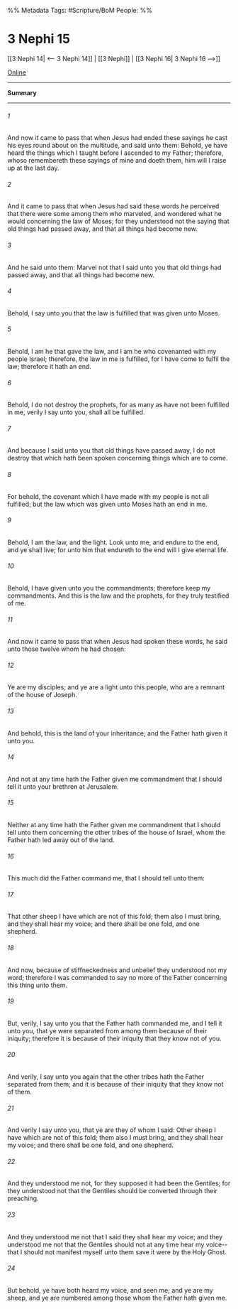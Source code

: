 %% Metadata
Tags: #Scripture/BoM
People: 
%%
# 3 Nephi 15
[[3 Nephi 14| <-- 3 Nephi 14]] | [[3 Nephi]] | [[3 Nephi 16| 3 Nephi 16 -->]]

[Online](https://churchofjesuschrist.org/study/scriptures/bofm/3-ne/15?lang=eng)

---
__Summary__



---
###### 1
And now it came to pass that when Jesus had ended these sayings he cast his eyes round about on the multitude, and said unto them: Behold, ye have heard the things which I taught before I ascended to my Father; therefore, whoso remembereth these sayings of mine and doeth them, him will I raise up at the last day.
###### 2
And it came to pass that when Jesus had said these words he perceived that there were some among them who marveled, and wondered what he would concerning the law of Moses; for they understood not the saying that old things had passed away, and that all things had become new.
###### 3
And he said unto them: Marvel not that I said unto you that old things had passed away, and that all things had become new.
###### 4
Behold, I say unto you that the law is fulfilled that was given unto Moses.
###### 5
Behold, I am he that gave the law, and I am he who covenanted with my people Israel; therefore, the law in me is fulfilled, for I have come to fulfil the law; therefore it hath an end.
###### 6
Behold, I do not destroy the prophets, for as many as have not been fulfilled in me, verily I say unto you, shall all be fulfilled.
###### 7
And because I said unto you that old things have passed away, I do not destroy that which hath been spoken concerning things which are to come.
###### 8
For behold, the covenant which I have made with my people is not all fulfilled; but the law which was given unto Moses hath an end in me.
###### 9
Behold, I am the law, and the light. Look unto me, and endure to the end, and ye shall live; for unto him that endureth to the end will I give eternal life.
###### 10
Behold, I have given unto you the commandments; therefore keep my commandments. And this is the law and the prophets, for they truly testified of me.
###### 11
And now it came to pass that when Jesus had spoken these words, he said unto those twelve whom he had chosen:
###### 12
Ye are my disciples; and ye are a light unto this people, who are a remnant of the house of Joseph.
###### 13
And behold, this is the land of your inheritance; and the Father hath given it unto you.
###### 14
And not at any time hath the Father given me commandment that I should tell it unto your brethren at Jerusalem.
###### 15
Neither at any time hath the Father given me commandment that I should tell unto them concerning the other tribes of the house of Israel, whom the Father hath led away out of the land.
###### 16
This much did the Father command me, that I should tell unto them:
###### 17
That other sheep I have which are not of this fold; them also I must bring, and they shall hear my voice; and there shall be one fold, and one shepherd.
###### 18
And now, because of stiffneckedness and unbelief they understood not my word; therefore I was commanded to say no more of the Father concerning this thing unto them.
###### 19
But, verily, I say unto you that the Father hath commanded me, and I tell it unto you, that ye were separated from among them because of their iniquity; therefore it is because of their iniquity that they know not of you.
###### 20
And verily, I say unto you again that the other tribes hath the Father separated from them; and it is because of their iniquity that they know not of them.
###### 21
And verily I say unto you, that ye are they of whom I said: Other sheep I have which are not of this fold; them also I must bring, and they shall hear my voice; and there shall be one fold, and one shepherd.
###### 22
And they understood me not, for they supposed it had been the Gentiles; for they understood not that the Gentiles should be converted through their preaching.
###### 23
And they understood me not that I said they shall hear my voice; and they understood me not that the Gentiles should not at any time hear my voice--that I should not manifest myself unto them save it were by the Holy Ghost.
###### 24
But behold, ye have both heard my voice, and seen me; and ye are my sheep, and ye are numbered among those whom the Father hath given me.



